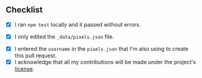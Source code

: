 <!-- Thank you for contributing a pixel to the Open Pixel Art project! -->

<!-- PIXEL CONTRIBUTIONS // START -->

## Checklist

<!-- Before submitting your pull request please make sure you checked the following tasks: -->

- [x] I ran `npm test` locally and it passed without errors.
<!-- Delete this if the PR is for something other than a pixel -->
- [x] I only edited the `_data/pixels.json` file.
<!-- Delete this if the PR is for something other than a pixel -->
- [x] I entered the `username` in the `pixels.json` that I'm also using to create this pull request.
- [x] I acknowledge that all my contributions will be made under the project's [license](../LICENSE).

<!-- To check a task, put a "x" between the brackets, similar to [x] -->

<!-- {"y": 1, "x": 1, "color": "#E6E6FA", "username": "coxjl24"}, // END -->

<!-- OTHER CONTRIBUTIONS // START -->


<!-- If you are contributing more than a pixel, please uncomment the part below and fill out the rest of the template -->

<!--

## Description

I'm doing this for Twilioquest!

## Related issues

List any related issues here


-->

<!-- OTHER CONTRIBUTIONS // END -->
